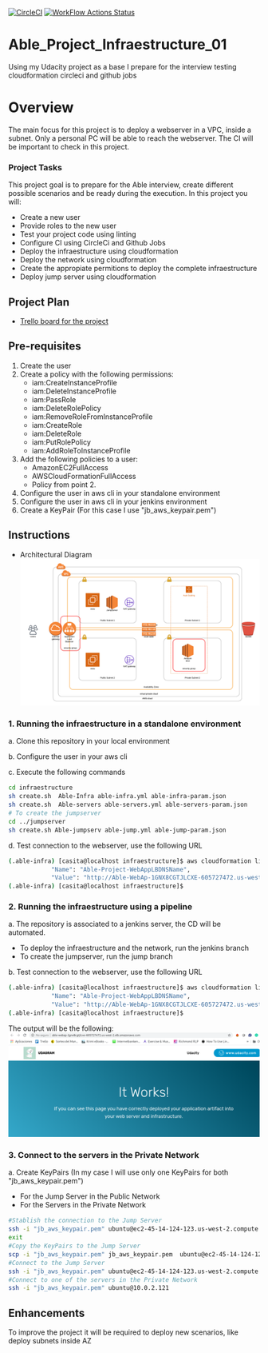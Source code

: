 [![CircleCI](https://circleci.com/gh/JoseBerrocal/Able_Project_Infraestructure_01.svg?style=svg)](https://circleci.com/gh/JoseBerrocal/Able_Project_Infraestructure_01)
[![WorkFlow Actions Status](https://github.com/JoseBerrocal/Able_Project_Infraestructure_01/workflows/repo-workflow/badge.svg)](https://github.com/JoseBerrocal/Able_Project_Infraestructure_01/actions)

# Able_Project_Infraestructure_01
Using my Udacity project as a base I prepare for the interview testing cloudformation circleci and github jobs


# Overview

The main focus for this project is to deploy a webserver in a VPC, inside a subnet. Only a personal PC will be able to reach the webserver. The CI will be important to check in this project. 


### Project Tasks

This project goal is to prepare for the Able interview, create different possible scenarios and be ready during the execution. In this project you will:
* Create a new user
* Provide roles to the new user
* Test your project code using linting
* Configure CI using CircleCi and Github Jobs
* Deploy the infraestructure using cloudformation
* Deploy the network using cloudformation
* Create the appropiate permitions to deploy the complete infraestructure
* Deploy jump server using cloudformation


## Project Plan

* [Trello board for the project](https://trello.com/b/cdioDvZb/building-a-ci-cd-pipeline)

## Pre-requisites

1. Create the user
2. Create a policy with the following permissions:   
    - iam:CreateInstanceProfile
    - iam:DeleteInstanceProfile
    - iam:PassRole
    - iam:DeleteRolePolicy
    - iam:RemoveRoleFromInstanceProfile
    - iam:CreateRole
    - iam:DeleteRole
    - iam:PutRolePolicy
    - iam:AddRoleToInstanceProfile
3. Add the following policies to a user:
    - AmazonEC2FullAccess
    - AWSCloudFormationFullAccess
    - Policy from point 2.
4. Configure the user in aws cli in your standalone environment
5. Configure the user in aws cli in your jenkins environment
6. Create a KeyPair (For this case I use "jb_aws_keypair.pem")

## Instructions

* Architectural Diagram 
![alt text](https://github.com/JoseBerrocal/Able_Project_Infraestructure_01/blob/master/images/Able_diagram.png "Architectural Diagram")

### 1. Running the infraestructure in a standalone environment

a. Clone this repository in your local environment

b. Configure the user in your aws cli

c. Execute the following commands
```bash
cd infraestructure
sh create.sh  Able-Infra able-infra.yml able-infra-param.json
sh create.sh  Able-servers able-servers.yml able-servers-param.json
# To create the jumpserver
cd ../jumpserver
sh create.sh Able-jumpserv able-jump.yml able-jump-param.json
```

d. Test connection to the webserver, use the following URL
```bash
(.able-infra) [casita@localhost infraestructure]$ aws cloudformation list-exports  | grep -A1 "Able-Project-WebAppLBDNSName"
            "Name": "Able-Project-WebAppLBDNSName",
            "Value": "http://Able-WebAp-1GNX8CGTJLCXE-605727472.us-west-2.elb.amazonaws.com"
(.able-infra) [casita@localhost infraestructure]$ 
```

### 2. Running the infraestructure using a pipeline

a. The repository is associated to a jenkins server, the CD will be automated.
   - To deploy the infraestructure and the network, run the jenkins branch
   - To create the jumpserver, run the jump branch

b. Test connection to the webserver, use the following URL
```bash
(.able-infra) [casita@localhost infraestructure]$ aws cloudformation list-exports  | grep -A1 "Able-Project-WebAppLBDNSName"
            "Name": "Able-Project-WebAppLBDNSName",
            "Value": "http://Able-WebAp-1GNX8CGTJLCXE-605727472.us-west-2.elb.amazonaws.com"
(.able-infra) [casita@localhost infraestructure]$ 
```
The output will be the following:
![alt text](https://github.com/JoseBerrocal/Able_Project_Infraestructure_01/blob/master/images/lb-dns-webpage.png "WebPage Deployment")


### 3. Connect to the servers in the Private Network

a. Create KeyPairs (In my case I will use only one KeyPairs for both "jb_aws_keypair.pem")
 - For the Jump Server in the Public Network
 - For the Servers in the Private Network

```bash
#Stablish the connection to the Jump Server
ssh -i "jb_aws_keypair.pem" ubuntu@ec2-45-14-124-123.us-west-2.compute.amazonaws.com
exit
#Copy the KeyPairs to the Jump Server
scp -i "jb_aws_keypair.pem" jb_aws_keypair.pem  ubuntu@ec2-45-14-124-123.us-west-2.compute.amazonaws.com:/home/ubuntu
#Connect to the Jump Server
ssh -i "jb_aws_keypair.pem" ubuntu@ec2-45-14-124-123.us-west-2.compute.amazonaws.com
#Connect to one of the servers in the Private Network
ssh -i "jb_aws_keypair.pem" ubuntu@10.0.2.121
```

## Enhancements

To improve the project it will be required to deploy new scenarios, like deploy subnets inside AZ